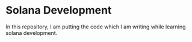 # Solana Development

In this repository, I am putting the code which I am writing while learning solana development.
